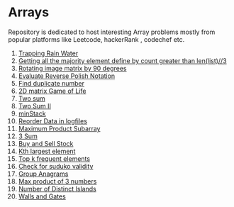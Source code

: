 # Arrays

Repository is dedicated to host interesting Array problems mostly from popular platforms like Leetcode, hackerRank , codechef etc.

1. [Trapping Rain Water](https://github.com/KumarAbhinav2/Arrays/blob/master/trappingTrainingWater(LTH-42).py)
2. [Getting all the majority element define by count greater than len(list)//3](https://github.com/KumarAbhinav2/Arrays/blob/master/majorityElementII(LTM-229).py)
3. [Rotating image matrix by 90 degrees](https://github.com/KumarAbhinav2/Arrays/blob/master/rotate_image(LTM-48).py)
4. [Evaluate Reverse Polish Notation](https://github.com/KumarAbhinav2/Arrays/blob/master/evaluate_reverse_polish_notation(LTM-150).py)
5. [Find duplicate number](https://github.com/KumarAbhinav2/Arrays/blob/master/find_duplicate_number(LTM-287).py)
6. [2D matrix Game of Life](https://github.com/KumarAbhinav2/Arrays/blob/master/game_of_life(LTM-289).py)
7. [Two sum](https://github.com/KumarAbhinav2/Arrays/blob/master/two_sum(LTE-1).py)
8. [Two Sum II](https://github.com/KumarAbhinav2/Arrays/blob/master/two-sumII(LTE-167).py)
9. [minStack](https://github.com/KumarAbhinav2/Arrays/blob/master/minStack(LTE-155).py)
10. [Reorder Data in logfiles](https://github.com/KumarAbhinav2/Arrays/blob/master/Reorder_Data_in_log_files(LTE-937).py)
11. [Maximum Product Subarray](https://github.com/KumarAbhinav2/Arrays/blob/master/Max_Product_Subarray(LTM-152).py)
12. [3 Sum](https://github.com/KumarAbhinav2/Arrays/blob/master/3Sum(LTM-15).py)
13. [Buy and Sell Stock](https://github.com/KumarAbhinav2/Arrays/blob/master/BuyAndSellStock(LTE-121).py)
14. [Kth largest element](https://github.com/KumarAbhinav2/Arrays/blob/master/kth_largest_element_in_array(LTM-215).py)
15. [Top k frequent elements](https://github.com/KumarAbhinav2/Arrays/blob/master/top_k_frequent_elements(LTM-347).py)
16. [Check for suduko validity](https://github.com/KumarAbhinav2/Arrays/blob/master/is_valid_sudoko(LTM-36).py)
17. [Group Anagrams](https://github.com/KumarAbhinav2/Arrays/blob/master/group_anagrams(LTM-49).py)
18. [Max product of 3 numbers](https://github.com/KumarAbhinav2/Arrays/blob/master/max_product_of_3numbers(LTE-628).py) 
19. [Number of Distinct Islands](https://github.com/KumarAbhinav2/Arrays/blob/master/numberOfDistinctIslands(LTM-200).py)
20. [Walls and Gates](https://github.com/KumarAbhinav2/Arrays/blob/master/wallsAndGates(LTM-286).py)
